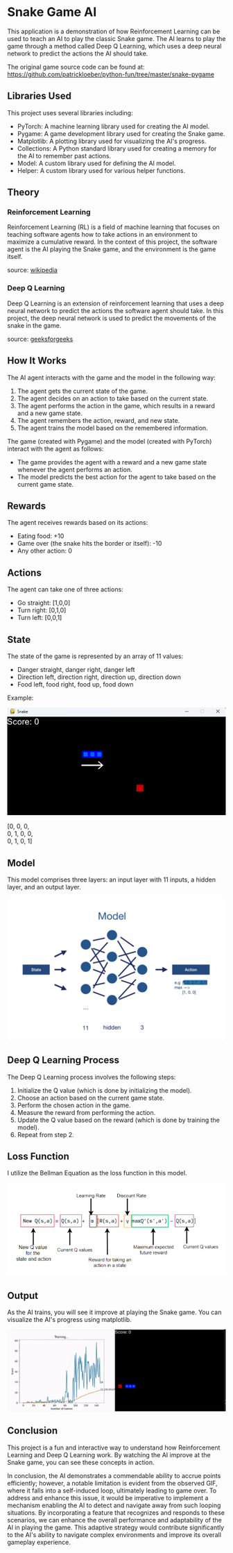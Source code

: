 # Snake Game AI

This application is a demonstration of how Reinforcement Learning can be used to teach an AI to play the classic Snake game. The AI learns to play the game through a method called Deep Q Learning, which uses a deep neural network to predict the actions the AI should take.

The original game source code can be found at: https://github.com/patrickloeber/python-fun/tree/master/snake-pygame

## Libraries Used

This project uses several libraries including:

- PyTorch: A machine learning library used for creating the AI model.
- Pygame: A game development library used for creating the Snake game.
- Matplotlib: A plotting library used for visualizing the AI's progress.
- Collections: A Python standard library used for creating a memory for the AI to remember past actions.
- Model: A custom library used for defining the AI model.
- Helper: A custom library used for various helper functions.

## Theory

### Reinforcement Learning

Reinforcement Learning (RL) is a field of machine learning that focuses on teaching software agents how to take actions in an environment to maximize a cumulative reward. In the context of this project, the software agent is the AI playing the Snake game, and the environment is the game itself.

source: [wikipedia](https://en.wikipedia.org/wiki/Reinforcement_learning)

### Deep Q Learning

Deep Q Learning is an extension of reinforcement learning that uses a deep neural network to predict the actions the software agent should take. In this project, the deep neural network is used to predict the movements of the snake in the game.

source: [geeksforgeeks](https://www.geeksforgeeks.org/deep-q-learning/)

## How It Works

The AI agent interacts with the game and the model in the following way:

1. The agent gets the current state of the game.
2. The agent decides on an action to take based on the current state.
3. The agent performs the action in the game, which results in a reward and a new game state.
4. The agent remembers the action, reward, and new state.
5. The agent trains the model based on the remembered information.

The game (created with Pygame) and the model (created with PyTorch) interact with the agent as follows:

- The game provides the agent with a reward and a new game state whenever the agent performs an action.
- The model predicts the best action for the agent to take based on the current game state.

## Rewards

The agent receives rewards based on its actions:

- Eating food: +10
- Game over (the snake hits the border or itself): -10
- Any other action: 0

## Actions

The agent can take one of three actions:

- Go straight: [1,0,0]
- Turn right: [0,1,0]
- Turn left: [0,0,1]

## State

The state of the game is represented by an array of 11 values:

- Danger straight, danger right, danger left
- Direction left, direction right, direction up, direction down
- Food left, food right, food up, food down

Example:

![Example state values](img/example-state-values.png)

[0, 0, 0,  
 0, 1, 0, 0,  
 0, 1, 0, 1]

## Model

This model comprises three layers: an input layer with 11 inputs, a hidden layer, and an output layer.

![Example model](img/model.png)


## Deep Q Learning Process

The Deep Q Learning process involves the following steps:

1. Initialize the Q value (which is done by initializing the model).
2. Choose an action based on the current game state.
3. Perform the chosen action in the game.
4. Measure the reward from performing the action.
5. Update the Q value based on the reward (which is done by training the model).
6. Repeat from step 2.

## Loss Function

I utilize the Bellman Equation as the loss function in this model.

![Bellman Equation](img/bellman-equation.png)

## Output

As the AI trains, you will see it improve at playing the Snake game. You can visualize the AI's progress using matplotlib.

![Example training](img/snake-training.gif)

## Conclusion

This project is a fun and interactive way to understand how Reinforcement Learning and Deep Q Learning work. By watching the AI improve at the Snake game, you can see these concepts in action.

In conclusion, the AI demonstrates a commendable ability to accrue points efficiently; however, a notable limitation is evident from the observed GIF, where it falls into a self-induced loop, ultimately leading to game over. To address and enhance this issue, it would be imperative to implement a mechanism enabling the AI to detect and navigate away from such looping situations. By incorporating a feature that recognizes and responds to these scenarios, we can enhance the overall performance and adaptability of the AI in playing the game. This adaptive strategy would contribute significantly to the AI's ability to navigate complex environments and improve its overall gameplay experience.
